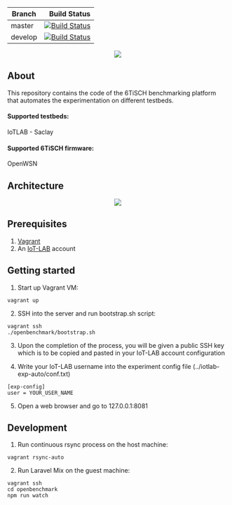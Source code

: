 | Branch         | Build Status  |
| -------------- | -------------:|
| master         | [![Build Status](https://travis-ci.com/openwsn-berkeley/openbenchmark.svg?branch=master)](https://travis-ci.com/openwsn-berkeley/openbenchmark)   |
| develop        | [![Build Status](https://travis-ci.com/openwsn-berkeley/openbenchmark.svg?branch=develop)](https://travis-ci.com/openwsn-berkeley/openbenchmark)  |

[<p align="center"><img src="https://www.ucg.ac.me/skladiste_baneri/org_jedinica_13/baneri_244/soda_logo_transparent_small.png"></p>](https://www.soda.ucg.ac.me)

## About
This repository contains the code of the 6TiSCH benchmarking platform that automates the experimentation on different testbeds. 

#### Supported testbeds:
IoTLAB - Saclay
#### Supported 6TiSCH firmware:
OpenWSN

## Architecture
<p align="center"><img src="http://benchmark.6tis.ch/openbenchmark_architecture.png"></p>

## Prerequisites

1. [Vagrant](https://www.vagrantup.com/)
2. An [IoT-LAB](https://www.iot-lab.info/) account


## Getting started

1. Start up Vagrant VM:
```
vagrant up
```

2. SSH into the server and run bootstrap.sh script:
```
vagrant ssh
./openbenchmark/bootstrap.sh
```

3. Upon the completion of the process, you will be given a public SSH key which is to be copied and pasted in your IoT-LAB account configuration

4. Write your IoT-LAB username into the experiment config file (../iotlab-exp-auto/conf.txt)
```
[exp-config]
user = YOUR_USER_NAME
```

5. Open a web browser and go to 127.0.0.1:8081


## Development

1. Run continuous rsync process on the host machine:
```
vagrant rsync-auto
```

2. Run Laravel Mix on the guest machine:
```
vagrant ssh
cd openbenchmark
npm run watch
```


